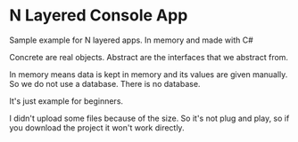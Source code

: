 # N Layered Console App
Sample example for N layered apps. In memory and made with C#


Concrete are real objects. Abstract are the interfaces that we abstract from.

In memory means data is kept in memory and its values ​​are given manually. So we do not use a database. There is no database.

It's just example for beginners. 

I didn't upload some files because of the size. So it's not plug and play, so if you download the project it won't work directly.
